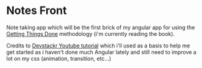 # Notes Front

Note taking app which will be the first brick of my angular app for using the [Getting Things Done](https://gettingthingsdone.com/) methodology (i'm currently reading the book).

Credits to [Devstackr Youtube tutorial](https://www.youtube.com/playlist?list=PLIjdNHWULhPR5cr7nkTvq6kTV8rbr6BVz) which i'll used as a basis to help me get started as i haven't done much Angular lately and still need to improve a lot on my css (animation, transition, etc...)

